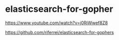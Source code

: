 # elasticsearch-for-gopher
https://www.youtube.com/watch?v=j0RiWwef8Z8

https://github.com/riferrei/elasticsearch-for-gophers
